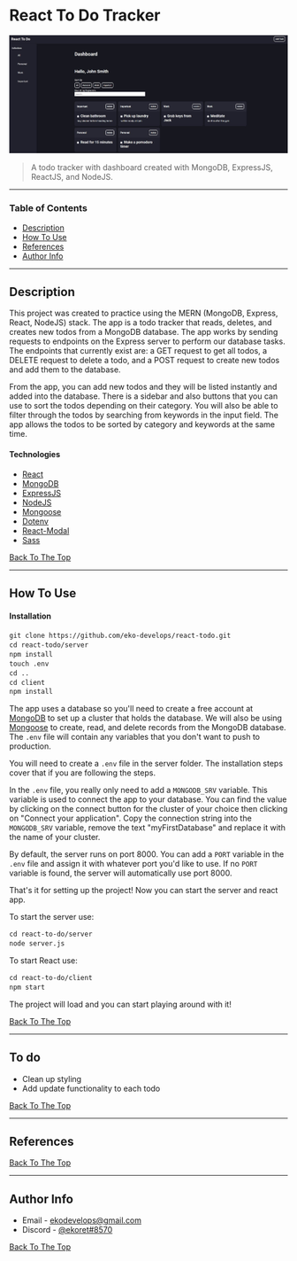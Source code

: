 # React To Do Tracker

![React To Do Image](assets/react-to-do-screenshot.JPG)

> A todo tracker with dashboard created with MongoDB, ExpressJS, ReactJS, and NodeJS.

---

### Table of Contents

- [Description](#description)
- [How To Use](#how-to-use)
- [References](#references)
- [Author Info](#author-info)

---

## Description

This project was created to practice using the MERN (MongoDB, Express, React, NodeJS) stack. The app is a todo tracker that reads, deletes, and creates new todos from a MongoDB database. The app works by sending requests to endpoints on the Express server to perform our database tasks. The endpoints that currently exist are: a GET request to get all todos, a DELETE request to delete a todo, and a POST request to create new todos and add them to the database.

From the app, you can add new todos and they will be listed instantly and added into the database. There is a sidebar and also buttons that you can use to sort the todos depending on their category. You will also be able to filter through the todos by searching from keywords in the input field. The app allows the todos to be sorted by category and keywords at the same time.

#### Technologies

- [React](https://reactjs.org/)
- [MongoDB](https://www.mongodb.com/)
- [ExpressJS](https://expressjs.com/)
- [NodeJS](https://nodejs.org/en/)
- [Mongoose](https://mongoosejs.com/)
- [Dotenv](https://www.npmjs.com/package/dotenv)
- [React-Modal](https://reactcommunity.org/react-modal/)
- [Sass](https://sass-lang.com/)

[Back To The Top](#react-to-do-tracker)

---

## How To Use

#### Installation
```html
git clone https://github.com/eko-develops/react-todo.git
cd react-todo/server
npm install
touch .env
cd ..
cd client
npm install
```
The app uses a database so you'll need to create a free account at [MongoDB](https://www.mongodb.com/) to set up a cluster that holds the database. We will also be using [Mongoose](https://mongoosejs.com/) to create, read, and delete records from the MongoDB database. The ``.env`` file will contain any variables that you don't want to push to production.

You will need to create a `.env` file in the server folder. The installation steps cover that if you are following the steps.

In the ``.env`` file, you really only need to add a `MONGODB_SRV` variable. This variable is used to connect the app to your database. You can find the value by clicking on the connect button for the cluster of your choice then clicking on "Connect your application". Copy the connection string into the `MONGODB_SRV` variable, remove the text "myFirstDatabase" and replace it with the name of your cluster.

By default, the server runs on port 8000. You can add a `PORT` variable in the `.env` file and assign it with whatever port you'd like to use. If no `PORT` variable is found, the server will automatically use port 8000.

That's it for setting up the project! Now you can start the server and react app.

To start the server use:
```html
cd react-to-do/server
node server.js
```

To start React use:
```html
cd react-to-do/client
npm start
```
The project will load and you can start playing around with it!

[Back To The Top](#react-to-do-tracker)

---

## To do

- Clean up styling
- Add update functionality to each todo

[Back To The Top](#react-to-do-tracker)

---

## References

[Back To The Top](#react-to-do-tracker)

---

## Author Info

- Email - [ekodevelops@gmail.com](mailto:ekodevelops@gmail.com)
- Discord - [@ekoret#8570](https://discord.com)

[Back To The Top](#react-to-do-tracker)
